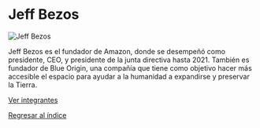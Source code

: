 # Jeff Bezos

![Jeff Bezos](bezos.jpg)

Jeff Bezos es el fundador de Amazon, donde se desempeñó como presidente, CEO, y presidente de la junta directiva hasta 2021. También es fundador de Blue Origin, una compañía que tiene como objetivo hacer más accesible el espacio para ayudar a la humanidad a expandirse y preservar la Tierra.

[Ver integrantes](../integrantes.md)

[Regresar al índice](../../proyecto.md)